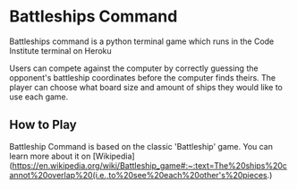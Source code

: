 # Battleships Command

Battleships command is a python terminal game which runs in the Code Institute terminal on Heroku

Users can compete against the computer by correctly guessing the opponent's battleship coordinates before the computer finds theirs. The player can choose what board size and amount of ships they would like to use each game.

## How to Play

Battleship Command is based on the classic 'Battleship' game. You can learn more about it on [Wikipedia](https://en.wikipedia.org/wiki/Battleship_game#:~:text=The%20ships%20cannot%20overlap%20(i.e.,to%20see%20each%20other's%20pieces.)